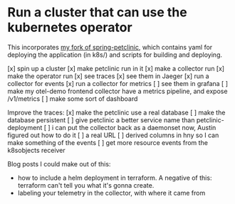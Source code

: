 # Run a cluster that can use the kubernetes operator

This incorporates [my fork of spring-petclinic](https://github.com/jessitron/spring-petclinic),
which contains yaml for deploying the application (in k8s/) and scripts for building and deploying.

[x] spin up a cluster
[x] make petclinic run in it
[x] make a collector run
[x] make the operator run
[x] see traces
  [x] see them in Jaeger
[x] run a collector for events
[x] run a collector for metrics
[ ] see them in grafana
   [ ] make my otel-demo frontend collector have a metrics pipeline, and expose /v1/metrics
[ ] make some sort of dashboard

Improve the traces:
[x] make the petclinic use a real database
[ ] make the database persistent
[ ] give petclinic a better service name than petclinic-deployment
[ ] i can put the collector back as a daemonset now, Austin figured out how to do it
[ ] a real URL
[ ] derived columns in hny so I can make something of the events
[ ] get more resource events from the k8sobjects receiver

Blog posts I could make out of this:
- how to include a helm deployment in terraform. A negative of this: terraform can't tell you what it's gonna create.
- labeling your telemetry in the collector, with where it came from
